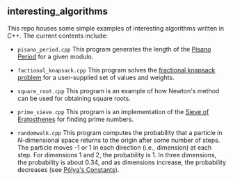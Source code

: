 ## interesting_algorithms
This repo houses some simple examples of interesting algorithms written in C++. The current contents include:
- `pisano_period.cpp` This program generates the length of the [Pisano Period](https://en.wikipedia.org/wiki/Pisano_period) for a given modulo.

- `factional_knapsack.cpp` This program solves the [fractional knapsack problem](https://en.wikipedia.org/wiki/Continuous_knapsack_problem) for a user-supplied set of values and weights.

- `square_root.cpp` This program is an example of how Newton's method can be used for obtaining square roots.

- `prime_sieve.cpp` This program is an implementation of the [Sieve of Eratosthenes](https://en.wikipedia.org/wiki/Sieve_of_Eratosthenes) for finding prime numbers.

- `randomwalk.cpp` This program computes the probability that a particle in _N_-dimensional space returns to the origin after some number of steps. The particle moves -1 or 1 in each direction (i.e., dimension) at each step. For dimensions 1 and 2, the probability is 1. In three dimensions, the probability is about 0.34, and as dimensions increase, the probability decreases (see [Pólya's Constants](http://mathworld.wolfram.com/PolyasRandomWalkConstants.html)).
